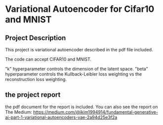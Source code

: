# Variational Autoencoder for Cifar10 and MNIST

## Project Description

This project is variational autoencoder described in the pdf file included. 

The code can accept CIFAR10 and MNIST. 

"k" hyperparameter controls the dimension of the latent space.
"beta" hyperparameter controls the Kullback-Leibler loss weighting vs the reconstruction loss weighting. 

## the project report

the pdf document for the report is included. 
You can also see the report on The Medium: https://medium.com/@ikim1994914/fundamental-generative-ai-part-1-variational-autoencoders-vae-2a94d25e3f2a

